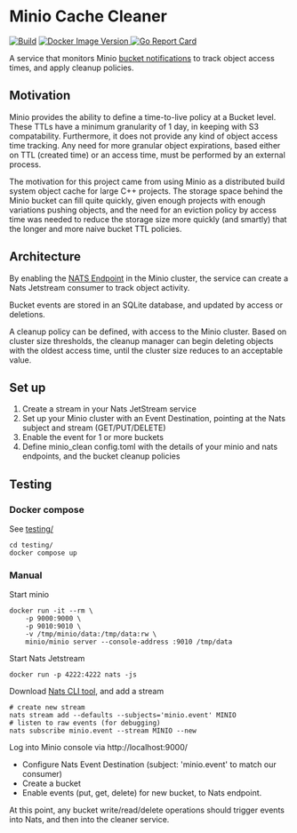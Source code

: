 # Minio Cache Cleaner

[![Build](https://github.com/justinfx/minio_cleaner/workflows/Build%20and%20Release/badge.svg)](https://github.com/justinfx/minio_cleaner/actions?query=workflow%3A%22Build+and+Release%22)
[![Docker Image Version](https://img.shields.io/docker/v/justinisrael/minio_cleaner?label=Docker)
](https://hub.docker.com/repository/docker/justinisrael/minio_cleaner/general)
[![Go Report Card](https://goreportcard.com/badge/github.com/justinfx/minio_cleaner)](https://goreportcard.com/report/github.com/justinfx/minio_cleaner)

A service that monitors Minio [bucket notifications](https://min.io/docs/minio/linux/administration/monitoring/bucket-notifications.html) 
to track object access times, and apply cleanup policies.

## Motivation

Minio provides the ability to define a time-to-live policy at a Bucket level. These TTLs have a minimum 
granularity of 1 day, in keeping with S3 compatability. Furthermore, it does not provide any kind of 
object access time tracking. Any need for more granular object expirations, based either on TTL (created time) 
or an access time, must be performed by an external process.

The motivation for this project came from using Minio as a distributed build system object cache for large
C++ projects. The storage space behind the Minio bucket can fill quite quickly, given enough projects with
enough variations pushing objects, and the need for an eviction policy by access time was needed to reduce 
the storage size more quickly (and smartly) that the longer and more naive bucket TTL policies.

## Architecture

By enabling the [NATS Endpoint](https://min.io/docs/minio/linux/administration/monitoring/publish-events-to-nats.html#minio-bucket-notifications-publish-nats) 
in the Minio cluster, the service can create a Nats Jetstream consumer to track object activity.

Bucket events are stored in an SQLite database, and updated by access or deletions. 

A cleanup policy can be defined, with access to the Minio cluster. Based on cluster size thresholds, the
cleanup manager can begin deleting objects with the oldest access time, until the cluster size reduces to
an acceptable value.

## Set up

1. Create a stream in your Nats JetStream service
2. Set up your Minio cluster with an Event Destination, pointing at the Nats subject and stream (GET/PUT/DELETE)
3. Enable the event for 1 or more buckets
4. Define minio_clean config.toml with the details of your minio and nats endpoints, and the bucket cleanup policies

## Testing

### Docker compose

See [testing/](testing/)

```
cd testing/
docker compose up
```

### Manual

Start minio

```
docker run -it --rm \
    -p 9000:9000 \
    -p 9010:9010 \
    -v /tmp/minio/data:/tmp/data:rw \
    minio/minio server --console-address :9010 /tmp/data 
```

Start Nats Jetstream

```
docker run -p 4222:4222 nats -js
```

Download [Nats CLI tool](https://github.com/nats-io/natscli/releases), and add a stream

```
# create new stream
nats stream add --defaults --subjects='minio.event' MINIO
# listen to raw events (for debugging)
nats subscribe minio.event --stream MINIO --new
```

Log into Minio console via http://localhost:9000/
* Configure Nats Event Destination (subject: 'minio.event' to match our consumer)
* Create a bucket
* Enable events (put, get, delete) for new bucket, to Nats endpoint.

At this point, any bucket write/read/delete operations should trigger events into Nats, and then into
the cleaner service.
